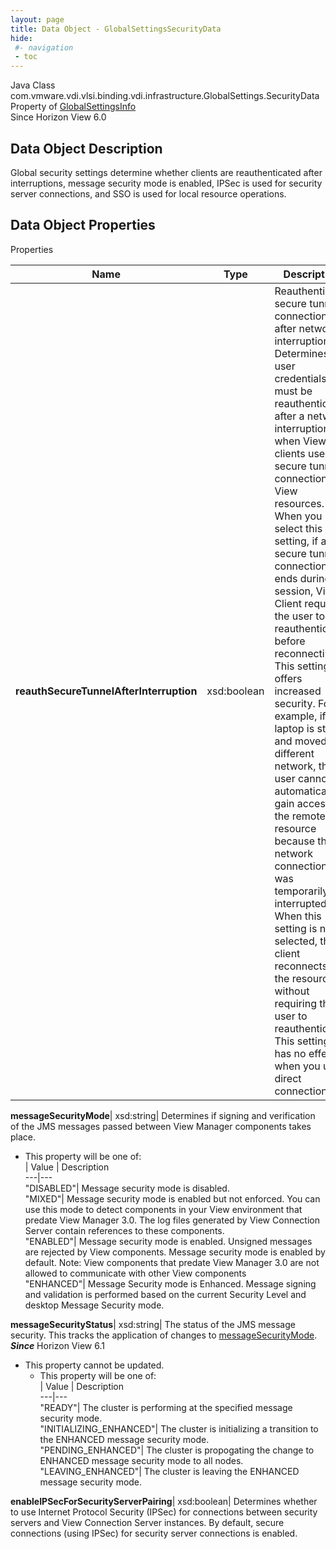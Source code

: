 ```yaml
---
layout: page
title: Data Object - GlobalSettingsSecurityData
hide:
 #- navigation
 - toc
---
```






Java Class
    com.vmware.vdi.vlsi.binding.vdi.infrastructure.GlobalSettings.SecurityData  
Property of
     [GlobalSettingsInfo](vdi.infrastructure.GlobalSettings.GlobalSettingsInfo.md#field_detail)  
Since 
    Horizon View 6.0

## Data Object Description 

Global security settings determine whether clients are reauthenticated after interruptions, message security mode is enabled, IPSec is used for security server connections, and SSO is used for local resource operations. 

## Data Object Properties

Properties

Name |  Type |  Description   
---|---|---  
**reauthSecureTunnelAfterInterruption**|  xsd:boolean|  Reauthenticate secure tunnel connections after network interruption Determines if user credentials must be reauthenticated after a network interruption when View clients use secure tunnel connections to View resources. When you select this setting, if a secure tunnel connection ends during a session, View Client requires the user to reauthenticate before reconnecting. This setting offers increased security. For example, if a laptop is stolen and moved to a different network, the user cannot automatically gain access to the remote resource because the network connection was temporarily interrupted. When this setting is not selected, the client reconnects to the resource without requiring the user to reauthenticate. This setting has no effect when you use direct connection.   
  
**messageSecurityMode**|  xsd:string|  Determines if signing and verification of the JMS messages passed between View Manager components takes place.   


  * This property will be one of:  
|  Value |  Description   
---|---  
"DISABLED"| Message security mode is disabled.  
"MIXED"| Message security mode is enabled but not enforced. You can use this mode to detect components in your View environment that predate View Manager 3.0. The log files generated by View Connection Server contain references to these components.  
"ENABLED"| Message security mode is enabled. Unsigned messages are rejected by View components. Message security mode is enabled by default. Note: View components that predate View Manager 3.0 are not allowed to communicate with other View components  
"ENHANCED"| Message Security mode is Enhanced. Message signing and validation is performed based on the current Security Level and desktop Message Security mode.  

  
**messageSecurityStatus**|  xsd:string|  The status of the JMS message security. This tracks the application of changes to [messageSecurityMode](vdi.infrastructure.GlobalSettings.SecurityData.md#messageSecurityMode).  **_Since_** Horizon View 6.1  


* This property cannot be updated.
  * This property will be one of:  
|  Value |  Description   
---|---  
"READY"| The cluster is performing at the specified message security mode.  
"INITIALIZING_ENHANCED"| The cluster is initializing a transition to the ENHANCED message security mode.  
"PENDING_ENHANCED"| The cluster is propogating the change to ENHANCED message security mode to all nodes.  
"LEAVING_ENHANCED"| The cluster is leaving the ENHANCED message security mode.  

  
**enableIPSecForSecurityServerPairing**|  xsd:boolean|  Determines whether to use Internet Protocol Security (IPSec) for connections between security servers and View Connection Server instances. By default, secure connections (using IPSec) for security server connections is enabled.   
  
  
  

  
  

